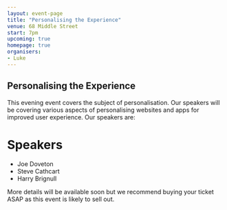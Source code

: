 ```yaml
---
layout: event-page  
title: "Personalising the Experience"
venue: 68 Middle Street
start: 7pm
upcoming: true
homepage: true
organisers:
- Luke
---
```


## Personalising the Experience

This evening event covers the subject of personalisation. Our speakers will be covering various aspects of personalising websites and apps for improved user experience. Our speakers are:

# Speakers
* Joe Doveton
* Steve Cathcart
* Harry Brignull

More details will be available soon but we recommend buying your ticket ASAP as this event is likely to sell out.

